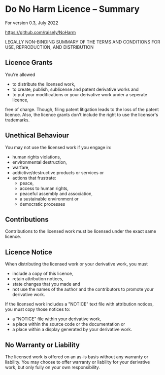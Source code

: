 # Do No Harm Licence – Summary

For version 0.3, July 2022

<https://github.com/raisely/NoHarm>

LEGALLY NON-BINDING SUMMARY OF THE TERMS AND CONDITIONS FOR USE, REPRODUCTION, AND DISTRIBUTION

## Licence Grants

You're allowed

- to distribute the licensed work,
- to create, publish, sublicense and patent derivative works and
- to put your modifications or your derivative work under a seperate licence,

free of charge. Though, filing patent litigation leads to the loss of the patent licence. Also, the licence grants don't include the right to use the licensor's trademarks.

## Unethical Behaviour

You may not use the licensed work if you engage in:

- human rights violations,
- environmental destruction,
- warfare,
- addictive/destructive products or services or
- actions that frustrate:
  - peace,
  - access to human rights,
  - peaceful assembly and association,
  - a sustainable environment or
  - democratic processes

## Contributions

Contributions to the licensed work must be licensed under the exact same licence.

## Licence Notice

When distributing the licensed work or your derivative work, you must

- include a copy of this licence,
- retain attribution notices,
- state changes that you made and
- not use the names of the author and the contributors to promote your derivative work.

If the licensed work includes a "NOTICE" text file with attribution notices, you must copy those notices to:

- a "NOTICE" file within your derivative work,
- a place within the source code or the documentation or
- a place within a display generated by your derivative work.

## No Warranty or Liability

The licensed work is offered on an as-is basis without any warranty or liability. You may choose to offer warranty or liability for your derivative work, but only fully on your own responsibility.
